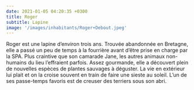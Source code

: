 ```yaml
---
date: 2021-01-05 04:20:35 +0300
title: Roger
subtitle: Lapine
image: '/images/inhabitants/Roger+Debout.jpeg'
---
```


Roger est une lapine d’environ trois ans. Trouvée abandonnée en Bretagne, elle a passé un peu de temps à la fourrière avant d’être prise en charge par la SPA. Plus craintive que son camarade Jane, les autres animaux non-humains du lieu l’effraient parfois. Assez gourmande, elle a découvert plein de nouvelles espèces de plantes sauvages à déguster. La vie en extérieur lui plait et on la croise souvent en train de faire une sieste au soleil. L’un de ses passe-temps favoris est de creuser des terriers sous son abri.